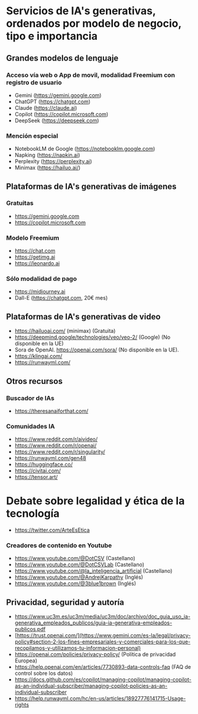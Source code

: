 # Servicios de IA's generativas, ordenados por modelo de negocio, tipo e importancia

## Grandes modelos de lenguaje
### Acceso vía web o App de movil, modalidad Freemium con registro de usuario
* Gemini (https://gemini.google.com)
* ChatGPT (https://chatgpt.com)
* Claude (https://claude.ai)
* Copilot (https://copilot.microsoft.com)
* DeepSeek (https://deepseek.com)

### Mención especial
* NotebookLM de Google (https://notebooklm.google.com)
* Napking (https://napkin.ai)
* Perplexity (https://perplexity.ai)
* Minimax (https://hailuo.ai/)
  
## Plataformas de IA's generativas de imágenes
### Gratuitas
* https://gemini.google.com
* https://copilot.microsoft.com
  
### Modelo Freemium
* https://chat.com
* https://getimg.ai
* https://leonardo.ai

### Sólo modalidad de pago
* https://midjourney.ai
* Dall-E (https://chatgpt.com, 20€ mes)

## Plataformas de IA's generativas de video
* https://hailuoai.com/ (minimax) (Gratuita)
* https://deepmind.google/technologies/veo/veo-2/ (Google) (No disponible en la UE)
* Sora de OpenAI. https://openai.com/sora/ (No disponible en la UE).
* https://klingai.com/
* https://runwayml.com/
  
## Otros recursos
### Buscador de IAs
* https://theresanaiforthat.com/
  
### Comunidades IA
* https://www.reddit.com/r/aivideo/
* https://www.reddit.com/r/openai/
* https://www.reddit.com/r/singularity/
* https://runwayml.com/gen48
* https://huggingface.co/
* https://civitai.com/
* https://tensor.art/

# Debate sobre legalidad y ética de la tecnología
* https://twitter.com/ArteEsEtica

### Creadores de contenido en Youtube
* https://www.youtube.com/@DotCSV (Castellano)
* https://www.youtube.com/@DotCSVLab (Castellano)
* https://www.youtube.com/@la_inteligencia_artificial (Castellano)
* https://www.youtube.com/@AndrejKarpathy (Inglés)
* https://www.youtube.com/@3blue1brown (Inglés)

## Privacidad, seguridad y autoría
* https://www.uc3m.es/uc3m/media/uc3m/doc/archivo/doc_guia_uso_ia-generativa_empleados_publicos/guia-ia-generativa-empleados-publicos.pdf
* [https://trust.openai.com/](https://www.gemini.com/es-la/legal/privacy-policy#section-2-los-fines-empresariales-y-comerciales-para-los-que-recopilamos-y-utilizamos-tu-informacion-personal)
* https://openai.com/policies/privacy-policy/ (Política de privacidad Europea)
* https://help.openai.com/en/articles/7730893-data-controls-faq (FAQ de control sobre los datos)
* https://docs.github.com/es/copilot/managing-copilot/managing-copilot-as-an-individual-subscriber/managing-copilot-policies-as-an-individual-subscriber
* https://help.runwayml.com/hc/en-us/articles/18927776141715-Usage-rights
  
